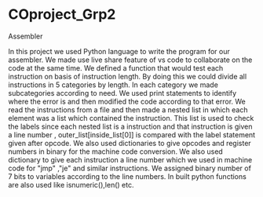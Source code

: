 # COproject_Grp2
Assembler

In this project we used Python language to write the program for our assembler. 
We made use live share feature of vs code to collaborate on the code at the same time. 
We defined a function that would test each instruction on basis of instruction length. By doing this we could divide all instructions in 5 categories by length. In each category we made subcategories according to need.
We used print statements to identify where the error is and then modified the code according to that error.
We read the instructions from a file and then made a nested list in which each element was a list which contained the instruction. This list is used to check the labels since each nested list is a instruction and that instruction is given a line number , outer_list[inside_list[0]] is compared with the label statement given after opcode. 
We also used dictionaries to give opcodes and register numbers in binary for the machine code conversion.
We also used dictionary to give each instruction a line number which we used in machine code for "jmp" ,"je" and similar instructions.
We assigned binary number of 7 bits to variables according to the line numbers.
In built python functions are also used like isnumeric(),len() etc.
